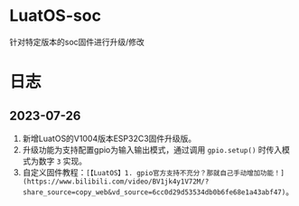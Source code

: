 # LuatOS-soc
针对特定版本的soc固件进行升级/修改

# 日志 #

## 2023-07-26 ##

1. 新增LuatOS的V1004版本ESP32C3固件升级版。
2. 升级功能为支持配置gpio为输入输出模式，通过调用 `gpio.setup()` 时传入模式为数字 `3` 实现。
3. 自定义固件教程：`[【LuatOS】1. gpio官方支持不充分？那就自己手动增加功能！](https://www.bilibili.com/video/BV1jk4y1V72M/?share_source=copy_web&vd_source=6cc0d29d53534db0b6fe68e1a43abf47)`。
